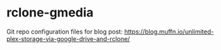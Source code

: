 # rclone-gmedia
Git repo configuration files for blog post: https://blog.muffn.io/unlimited-plex-storage-via-google-drive-and-rclone/
